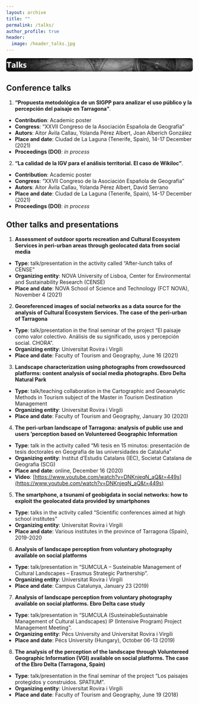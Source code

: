 ```yaml
---
layout: archive
title: ""
permalink: /talks/
author_profile: true
header:
  image: /header_talks.jpg
---
```


<img src="/images/talks.png">

## Conference talks

1. __“Propuesta metodológica de un SIGPP para analizar el uso público y la percepción del paisaje en Tarragona”__.
- __Contribution__: Academic poster
- __Congress__: “XXVII Congreso de la Asociación Española de Geografía”
- __Autors__: Aitor Àvila Callau, Yolanda Pérez Albert, Joan Alberich González
- __Place and date__: Ciudad de La Laguna (Tenerife, Spain), 14-17 December (2021)
- __Proceedings (DOI)__: _in process_


2. __“La calidad de la IGV para el análisis territorial. El caso de Wikiloc”__.
- __Contribution__: Academic poster
- __Congress__: “XXVII Congreso de la Asociación Española de Geografía”
- __Autors__: Aitor Àvila Callau, Yolanda Pérez Albert, David Serrano
- __Place and date__: Ciudad de La Laguna (Tenerife, Spain), 14-17 December (2021)
- __Proceedings (DOI)__: _in process_

## Other talks and presentations

1. __Assessment of outdoor sports recreation and Cultural Ecosystem Services in peri-urban areas through geolocated data from social media__
- __Type__: talk/presentation in the activity called “After-lunch talks of CENSE”
- __Organizing entity__: NOVA University of Lisboa, Center for Environmental and Sustainability Research (CENSE) 
- __Place and date__: NOVA School of Science and Technology (FCT NOVA), November 4 (2021)

2. __Georeferenced images of social networks as a data source for the analysis of Cultural Ecosystem Services. The case of the peri-urban of Tarragona__
- __Type__: talk/presentation in the final seminar of the project “El paisaje como valor colectivo. Análisis de su significado, usos y percepción social. CHORA”.
- __Organizing entity__: Universitat Rovira i Virgili
- __Place and date__: Faculty of Tourism and Geography, June 16 (2021)

3. __Landscape characterization using photographs from crowdsourced platforms: content analysis of social media photographs. Ebro Delta Natural Park__
- __Type__: talk/teaching collaboration in the Cartographic and Geoanalytic Methods in Tourism subject of the Master in Tourism Destination Management
- __Organizing entity__: Universitat Rovira i Virgili
- __Place and date__: Faculty of Tourism and Geography, January 30 (2020)

4. __The peri-urban landscape of Tarragona: analysis of public use and users ’perception based on Voluntereed Geographic Information__
- __Type__: talk in the activity called “Mi tesis en 15 minutos: presentación de tesis doctorales en Geografía de las universidades de Cataluña”
- __Organizing entity__: Institut d’Estudis Catalans (IEC), Societat Catalana de Geografia (SCG)
- __Place and date__: online, December 16 (2020)
- __Video__: [https://www.youtube.com/watch?v=DNKnjeqN_aQ&t=449s](https://www.youtube.com/watch?v=DNKnjeqN_aQ&t=449s)

5. __The smartphone, a tsunami of geobigdata in social networks: how to exploit the geolocated data provided by smartphones__
- __Type__: talks in the activity called “Scientific conferences aimed at high school institutes”
- __Organizing entity__: Universitat Rovira i Virgili
- __Place and date__: Various institutes in the province of Tarragona (Spain), 2019-2020

6. __Analysis of landscape perception from voluntary photography available on social platforms__
- __Type__: talk/presentation in “SUMCULA – Susteinable Management of Cultural Landscapes – Erasmus Strategic Partnership”.
- __Organizing entity__: Universitat Rovira i Virgili
- __Place and date__: Campus Catalunya, January 23 (2019)

7. __Analysis of landscape perception from voluntary photography available on social platforms. Ebro Delta case study__
- __Type__: talk/presentation in “SUMCULA (SusteinableSustainable Management of Cultural Landscapes) IP (Intensive Program) Project Management Meeting”.
- __Organizing entity__: Pécs University and Universitat Rovira i Virgili
- __Place and date__: Pécs University (Hungary), October 06-13 (2019)

8. __The analysis of the perception of the landscape through Voluntereed Geographic Information (VGI) available on social platforms. The case of the Ebro Delta (Tarragona, Spain)__
- __Type__: talk/presentation in the final seminar of the project “Los paisajes protegidos y construidos. SPATIUM”.
- __Organizing entity__: Universitat Rovira i Virgili
- __Place and date__: Faculty of Tourism and Geography, June 19 (2018)





